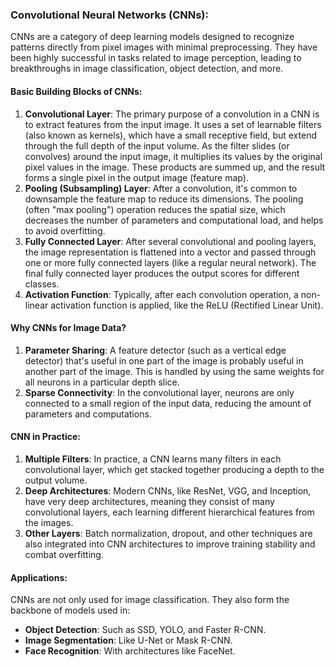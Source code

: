 ### Convolutional Neural Networks (CNNs):

CNNs are a category of deep learning models designed to recognize patterns directly from pixel images with minimal preprocessing. They have been highly successful in tasks related to image perception, leading to breakthroughs in image classification, object detection, and more.

#### Basic Building Blocks of CNNs:

1. **Convolutional Layer**: The primary purpose of a convolution in a CNN is to extract features from the input image. It uses a set of learnable filters (also known as kernels), which have a small receptive field, but extend through the full depth of the input volume. As the filter slides (or convolves) around the input image, it multiplies its values by the original pixel values in the image. These products are summed up, and the result forms a single pixel in the output image (feature map).
2. **Pooling (Subsampling) Layer**: After a convolution, it's common to downsample the feature map to reduce its dimensions. The pooling (often "max pooling") operation reduces the spatial size, which decreases the number of parameters and computational load, and helps to avoid overfitting.
3. **Fully Connected Layer**: After several convolutional and pooling layers, the image representation is flattened into a vector and passed through one or more fully connected layers (like a regular neural network). The final fully connected layer produces the output scores for different classes.
4. **Activation Function**: Typically, after each convolution operation, a non-linear activation function is applied, like the ReLU (Rectified Linear Unit).


#### Why CNNs for Image Data?

1. **Parameter Sharing**: A feature detector (such as a vertical edge detector) that's useful in one part of the image is probably useful in another part of the image. This is handled by using the same weights for all neurons in a particular depth slice.
2. **Sparse Connectivity**: In the convolutional layer, neurons are only connected to a small region of the input data, reducing the amount of parameters and computations.


#### CNN in Practice:

1. **Multiple Filters**: In practice, a CNN learns many filters in each convolutional layer, which get stacked together producing a depth to the output volume.
2. **Deep Architectures**: Modern CNNs, like ResNet, VGG, and Inception, have very deep architectures, meaning they consist of many convolutional layers, each learning different hierarchical features from the images.
3. **Other Layers**: Batch normalization, dropout, and other techniques are also integrated into CNN architectures to improve training stability and combat overfitting.


#### Applications:

CNNs are not only used for image classification. They also form the backbone of models used in:
- **Object Detection**: Such as SSD, YOLO, and Faster R-CNN.
- **Image Segmentation**: Like U-Net or Mask R-CNN.
- **Face Recognition**: With architectures like FaceNet.